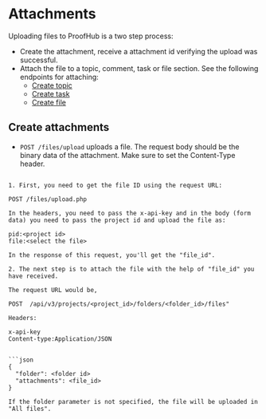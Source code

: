 Attachments
====================

Uploading files to ProofHub is a two step process:

* Create the attachment, receive a attachment id verifying the upload was successful.
* Attach the file to a topic, comment, task or file section. See the following endpoints for attaching:
	* [Create topic](https://github.com/ProofHub/api_v3/blob/master/sections/topics.md#create-topic)
	* [Create task](https://github.com/ProofHub/api_v3/blob/master/sections/tasks.md#create-task)
	* [Create file](https://github.com/ProofHub/api_v3/blob/master/sections/files.md#create-file)


Create attachments
----------------

* `POST /files/upload` uploads a file. The request body should be the binary data of the attachment. Make sure to set the Content-Type header.

```File uploading via API is a two-step process.

1. First, you need to get the file ID using the request URL: 

POST /files/upload.php  

In the headers, you need to pass the x-api-key and in the body (form data) you need to pass the project id and upload the file as:

pid:<project id>
file:<select the file>

In the response of this request, you'll get the "file_id".

2. The next step is to attach the file with the help of "file_id" you have received.

The request URL would be,

POST  /api/v3/projects/<project_id>/folders/<folder_id>/files"

Headers:

x-api-key
Content-type:Application/JSON


```json
{
  "folder": <folder id>
  "attachments": <file_id>
}

If the folder parameter is not specified, the file will be uploaded in "All files".
```


